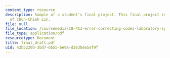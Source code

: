 ```yaml
---
content_type: resource
description: Sample of a student's final project. This final project report courtesy
  of Chun-Chieh Lin.
file: null
file_location: /coursemedia/18-413-error-correcting-codes-laboratory-spring-2004/42b5220b3bd76b55be9ad263bea5af9f_final_draft.pdf
file_type: application/pdf
resourcetype: Document
title: final_draft.pdf
uid: 42b5220b-3bd7-6b55-be9a-d263bea5af9f
---
```

